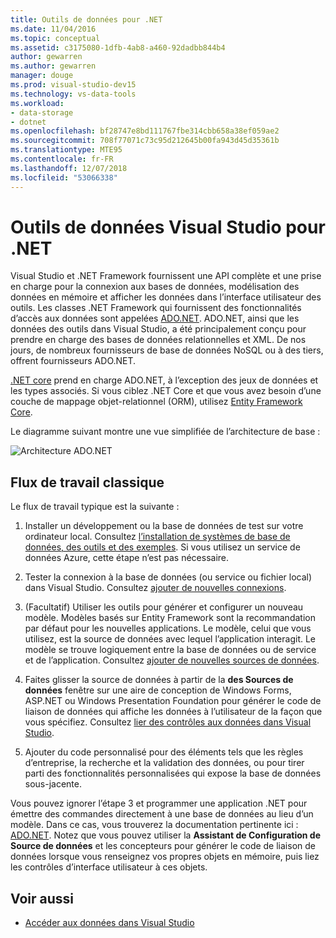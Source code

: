 ```yaml
---
title: Outils de données pour .NET
ms.date: 11/04/2016
ms.topic: conceptual
ms.assetid: c3175080-1dfb-4ab8-a460-92dadbb844b4
author: gewarren
ms.author: gewarren
manager: douge
ms.prod: visual-studio-dev15
ms.technology: vs-data-tools
ms.workload:
- data-storage
- dotnet
ms.openlocfilehash: bf28747e8bd111767fbe314cbb658a38ef059ae2
ms.sourcegitcommit: 708f77071c73c95d212645b00fa943d45d35361b
ms.translationtype: MTE95
ms.contentlocale: fr-FR
ms.lasthandoff: 12/07/2018
ms.locfileid: "53066338"
---
```

# <a name="visual-studio-data-tools-for-net"></a>Outils de données Visual Studio pour .NET

Visual Studio et .NET Framework fournissent une API complète et une prise en charge pour la connexion aux bases de données, modélisation des données en mémoire et afficher les données dans l’interface utilisateur des outils. Les classes .NET Framework qui fournissent des fonctionnalités d’accès aux données sont appelées [ADO.NET](/dotnet/framework/data/adonet/index). ADO.NET, ainsi que les données des outils dans Visual Studio, a été principalement conçu pour prendre en charge des bases de données relationnelles et XML. De nos jours, de nombreux fournisseurs de base de données NoSQL ou à des tiers, offrent fournisseurs ADO.NET.

[.NET core](/dotnet/core/) prend en charge ADO.NET, à l’exception des jeux de données et les types associés. Si vous ciblez .NET Core et que vous avez besoin d’une couche de mappage objet-relationnel (ORM), utilisez [Entity Framework Core](/ef/core/).

Le diagramme suivant montre une vue simplifiée de l’architecture de base :

![Architecture ADO.NET](../data-tools/media/raddata-ado-net-architecture-diagram.png)

## <a name="typical-workflow"></a>Flux de travail classique

Le flux de travail typique est la suivante :

1. Installer un développement ou la base de données de test sur votre ordinateur local. Consultez [l’installation de systèmes de base de données, des outils et des exemples](../data-tools/installing-database-systems-tools-and-samples.md). Si vous utilisez un service de données Azure, cette étape n’est pas nécessaire.

2. Tester la connexion à la base de données (ou service ou fichier local) dans Visual Studio. Consultez [ajouter de nouvelles connexions](../data-tools/add-new-connections.md).

3. (Facultatif) Utiliser les outils pour générer et configurer un nouveau modèle. Modèles basés sur Entity Framework sont la recommandation par défaut pour les nouvelles applications. Le modèle, celui que vous utilisez, est la source de données avec lequel l’application interagit. Le modèle se trouve logiquement entre la base de données ou de service et de l’application. Consultez [ajouter de nouvelles sources de données](../data-tools/add-new-data-sources.md).

4. Faites glisser la source de données à partir de la **des Sources de données** fenêtre sur une aire de conception de Windows Forms, ASP.NET ou Windows Presentation Foundation pour générer le code de liaison de données qui affiche les données à l’utilisateur de la façon que vous spécifiez. Consultez [lier des contrôles aux données dans Visual Studio](../data-tools/bind-controls-to-data-in-visual-studio.md).

5. Ajouter du code personnalisé pour des éléments tels que les règles d’entreprise, la recherche et la validation des données, ou pour tirer parti des fonctionnalités personnalisées qui expose la base de données sous-jacente.

Vous pouvez ignorer l’étape 3 et programmer une application .NET pour émettre des commandes directement à une base de données au lieu d’un modèle. Dans ce cas, vous trouverez la documentation pertinente ici : [ADO.NET](/dotnet/framework/data/adonet/index). Notez que vous pouvez utiliser la **Assistant de Configuration de Source de données** et les concepteurs pour générer le code de liaison de données lorsque vous renseignez vos propres objets en mémoire, puis liez les contrôles d’interface utilisateur à ces objets.

## <a name="see-also"></a>Voir aussi

- [Accéder aux données dans Visual Studio](../data-tools/accessing-data-in-visual-studio.md)